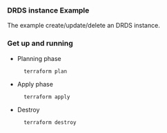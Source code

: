 ### DRDS instance Example

The example create/update/delete an DRDS instance.

### Get up and running

* Planning phase

		terraform plan

* Apply phase

		terraform apply

* Destroy

		terraform destroy